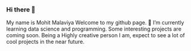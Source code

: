### Hi there 👋
My name is Mohit Malaviya
Welcome to my github page.
🌱 I’m currently learning data science and programming.
Some interesting projects are coming soon.
Being a Highly creative person I am, expect to see a lot of cool projects in the near future.

